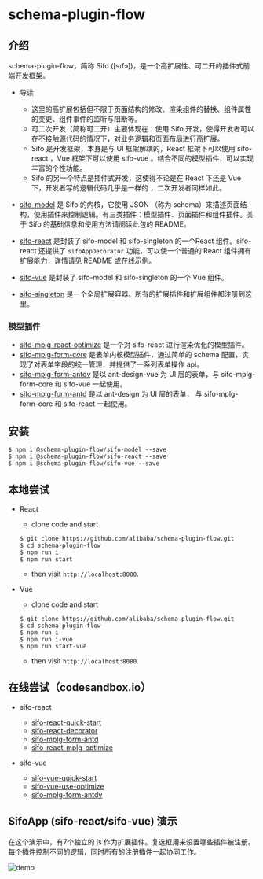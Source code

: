 # schema-plugin-flow 
## 介绍
schema-plugin-flow，简称 Sifo ([sɪfɔ])，是一个高扩展性、可二开的插件式前端开发框架。     

* 导读
  * 这里的高扩展包括但不限于页面结构的修改、渲染组件的替换、组件属性的变更、组件事件的监听与阻断等。      
  * 可二次开发（简称可二开）主要体现在：使用 Sifo 开发，使得开发者可以在不接触源代码的情况下，对业务逻辑和页面布局进行高扩展。     
  * Sifo 是开发框架，本身是与 UI 框架解耦的，React 框架下可以使用 sifo-react ，Vue 框架下可以使用 sifo-vue 。结合不同的模型插件，可以实现丰富的个性功能。       
  * Sifo 的另一个特点是插件式开发，这使得不论是在 React 下还是 Vue 下，开发者写的逻辑代码几乎是一样的 ，二次开发者同样如此。     


* [sifo-model](./packages/sifo-model) 是 Sifo 的内核，它使用 JSON （称为 schema）来描述页面结构，使用插件来控制逻辑。有三类插件：模型插件、页面插件和组件插件。关于 Sifo 的基础信息和使用方法请阅读此包的 README。
* [sifo-react](./packages/sifo-react) 是封装了 sifo-model 和 sifo-singleton 的一个React 组件。sifo-react 还提供了 `sifoAppDecorator` 功能，可以使一个普通的 React 组件拥有扩展能力，详情请见 README 或在线示例。
* [sifo-vue](./packages/sifo-vue) 是封装了 sifo-model 和 sifo-singleton 的一个 Vue 组件。
* [sifo-singleton](./packages/sifo-singleton) 是一个全局扩展容器。所有的扩展插件和扩展组件都注册到这里。

### 模型插件
* [sifo-mplg-react-optimize](./packages/sifo-mplg-react-optimize) 是一个对 sifo-react 进行渲染优化的模型插件。
* [sifo-mplg-form-core](./packages/sifo-mplg-form-core) 是表单内核模型插件，通过简单的 schema 配置，实现了对表单字段的统一管理，并提供了一系列表单操作 api。
* [sifo-mplg-form-antdv](./packages/sifo-mplg-form-antdv) 是以 ant-design-vue 为 UI 层的表单，与 sifo-mplg-form-core 和 sifo-vue 一起使用。
* [sifo-mplg-form-antd](./packages/sifo-mplg-form-antd) 是以 ant-design 为 UI 层的表单， 与 sifo-mplg-form-core 和 sifo-react 一起使用。

## 安装

```shell
$ npm i @schema-plugin-flow/sifo-model --save
$ npm i @schema-plugin-flow/sifo-react --save
$ npm i @schema-plugin-flow/sifo-vue --save
```

## 本地尝试
* React
  *  clone code and start
  ```shell
  $ git clone https://github.com/alibaba/schema-plugin-flow.git
  $ cd schema-plugin-flow
  $ npm run i
  $ npm run start
  ```
  *  then visit `http://localhost:8000`.

* Vue
  *  clone code and start
  ```shell
  $ git clone https://github.com/alibaba/schema-plugin-flow.git
  $ cd schema-plugin-flow
  $ npm run i
  $ npm run i-vue
  $ npm run start-vue
  ```
  *  then visit `http://localhost:8080`.

## 在线尝试（codesandbox.io）
* sifo-react
  * [sifo-react-quick-start](https://codesandbox.io/s/sifo-react-quick-start-lhmyu)    
  * [sifo-react-decorator](https://codesandbox.io/s/sifo-react-test-decorator-sef79)    
  * [sifo-mplg-form-antd](https://codesandbox.io/s/sifo-react-form-antd-o0hoq)     
  * [sifo-react-mplg-optimize](https://codesandbox.io/s/sifo-react-mplg-optimize-sfmts)    

* sifo-vue
  * [sifo-vue-quick-start](https://codesandbox.io/s/sifo-vue-quick-start-7668x)    
  * [sifo-vue-use-optimize](https://codesandbox.io/s/sifo-vue-use-optimize-4n6nz)    
  * [sifo-mplg-form-antdv](https://codesandbox.io/s/sifo-vue-form-antdv-q4yc4)    


## SifoApp (sifo-react/sifo-vue) 演示
在这个演示中，有7个独立的 js 作为扩展插件。复选框用来设置哪些插件被注册。每个插件控制不同的逻辑，同时所有的注册插件一起协同工作。  

  ![demo](https://img.alicdn.com/tfs/TB1HOQYe6MZ7e4jSZFOXXX7epXa-1264-698.gif)